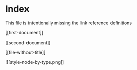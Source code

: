 # Index

This file is intentionally missing the link reference definitions

[[first-document]]

[[second-document]]

[[file-without-title]]

![[style-node-by-type.png]]
